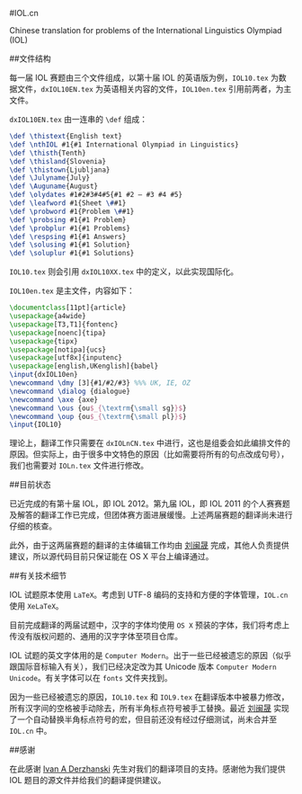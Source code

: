 #IOL.cn

Chinese translation for problems of the International Linguistics Olympiad (IOL)

##文件结构

每一届 IOL 赛题由三个文件组成，以第十届 IOL 的英语版为例，``IOL10.tex`` 为数据文件，``dxIOL10EN.tex`` 为英语相关内容的文件，``IOL10en.tex`` 引用前两者，为主文件。

``dxIOL10EN.tex`` 由一连串的 ``\def`` 组成：

```LaTeX
\def \thistext{English text}
\def \nthIOL #1{#1 International Olympiad in Linguistics}
\def \thisth{Tenth}
\def \thisland{Slovenia}
\def \thistown{Ljubljana}
\def \Julyname{July}
\def \Auguname{August}
\def \olydates #1#2#3#4#5{#1 #2 – #3 #4 #5}
\def \leafword #1{Sheet \##1}
\def \probword #1{Problem \##1}
\def \probsing #1{#1 Problem}
\def \probplur #1{#1 Problems}
\def \respsing #1{#1 Answers}
\def \solusing #1{#1 Solution}
\def \soluplur #1{#1 Solutions}
```

``IOL10.tex`` 则会引用 ``dxIOL10XX.tex`` 中的定义，以此实现国际化。

``IOL10en.tex`` 是主文件，内容如下：

```LaTeX
\documentclass[11pt]{article}
\usepackage{a4wide}
\usepackage[T3,T1]{fontenc}
\usepackage[noenc]{tipa}
\usepackage{tipx}
\usepackage[notipa]{ucs}
\usepackage[utf8x]{inputenc}
\usepackage[english,UKenglish]{babel}
\input{dxIOL10en}
\newcommand \dmy [3]{#1/#2/#3} %%% UK, IE, OZ
\newcommand \dialog {dialogue}
\newcommand \axe {axe}
\newcommand \ous {ou$_{\textrm{\small sg}}$}
\newcommand \oup {ou$_{\textrm{\small pl}}$}
\input{IOL10}
```

理论上，翻译工作只需要在 ``dxIOLnCN.tex`` 中进行，这也是组委会如此编排文件的原因。但实际上，由于很多中文特色的原因（比如需要将所有的句点改成句号），我们也需要对 ``IOLn.tex`` 文件进行修改。

##目前状态

已近完成的有第十届 IOL，即 IOL 2012。第九届 IOL，即 IOL 2011 的个人赛赛题及解答的翻译工作已完成，但团体赛方面进展缓慢。上述两届赛题的翻译尚未进行仔细的核查。

此外，由于这两届赛题的翻译的主体编辑工作均由 [刘闽晟](https://github.com/notcome) 完成，其他人负责提供建议，所以源代码目前只保证能在 OS X 平台上编译通过。

##有关技术细节

IOL 试题原本使用 ``LaTeX``。考虑到 UTF-8 编码的支持和方便的字体管理，``IOL.cn`` 使用 ``XeLaTeX``。

目前完成翻译的两届试题中，汉字的字体均使用 ``OS X`` 预装的字体，我们将考虑上传没有版权问题的、通用的汉字字体至项目仓库。

IOL 试题的英文字体用的是 ``Computer Modern``。出于一些已经被遗忘的原因（似乎跟国际音标输入有关），我们已经决定改为其 Unicode 版本 ``Computer Modern Unicode``。有关字体可以在 ``fonts`` 文件夹找到。

因为一些已经被遗忘的原因，``IOL10.tex`` 和 ``IOL9.tex`` 在翻译版本中被暴力修改，所有汉字间的空格被手动除去，所有半角标点符号被手工替换。最近 [刘闽晟](https://github.com/notcome) 实现了一个自动替换半角标点符号的宏，但目前还没有经过仔细测试，尚未合并至 ``IOL.cn`` 中。

##感谢

在此感谢 [Ivan A Derzhanski](http://www.math.bas.bg/~iad/) 先生对我们的翻译项目的支持。感谢他为我们提供 IOL 题目的源文件并给我们的翻译提供建议。